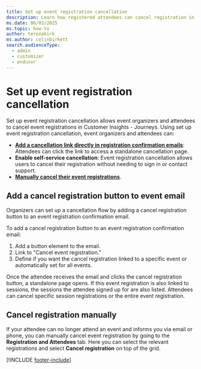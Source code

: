 ```yaml
---
title: Set up event registration cancellation
description: Learn how registered attendees can cancel registration in Dynamics 365 Customer Insights - Journeys.
ms.date: 06/03/2025
ms.topic: how-to
author: terezakirk
ms.author: colinbirkett
search.audienceType: 
  - admin
  - customizer
  - enduser
---
```

# Set up event registration cancellation

Set up event registration cancellation allows event organizers and attendees to cancel event registrations in Customer Insights - Journeys. Using set up event registration cancellation, event organizers and attendees can:

- **[Add a cancellation link directly in registration confirmation emails](#add-a-cancel-registration-button-to-event-email)**: Attendees can click the link to access a standalone cancellation page.
- **Enable self-service cancellation**: Event registration cancellation allows users to cancel their registration without needing to sign in or contact support.
- **[Manually cancel their event registrations](#cancel-registration-manually)**.

## Add a cancel registration button to event email

Organizers can set up a cancellation flow by adding a cancel registration button to an event registration confirmation email. 

To add a cancel registration button to an event registration confirmation email:

1. Add a button element to the email.
1. Link to "Cancel event registration."
1. Define if you want the cancel registration linked to a specific event or automatically set for all events.

Once the attendee receives the email and clicks the cancel registration button, a standalone page opens. If this event registration is also linked to sessions, the sessions the attendee signed up for are also listed. Attendees can cancel specific session registrations or the entire event registration. 

## Cancel registration manually 

If your attendee can no longer attend an event and informs you via email or phone, you can manually cancel event registration by going to the **Registration and Attendees** tab. Here you can select the relevant registrations and select **Cancel registration** on top of the grid.

[!INCLUDE [footer-include](./includes/footer-banner.md)]